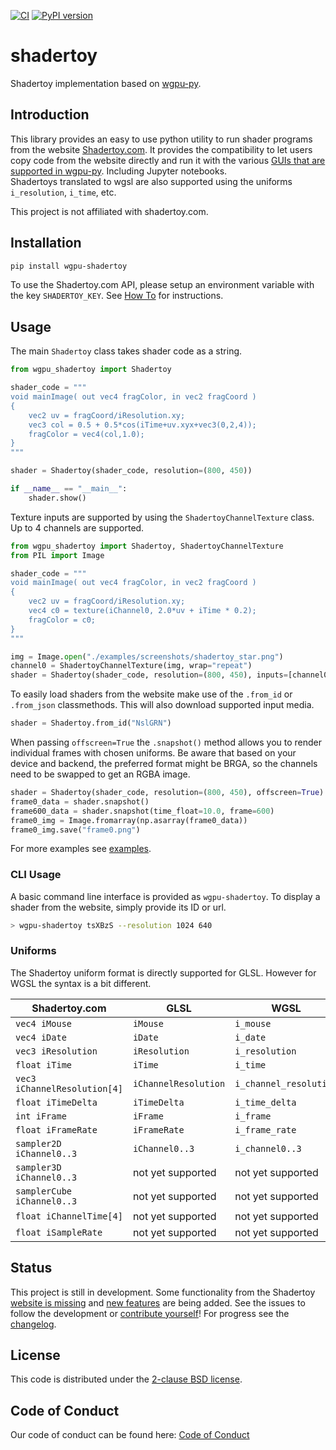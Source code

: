 [![CI](https://github.com/pygfx/shadertoy/actions/workflows/ci.yml/badge.svg?branch=main)](https://github.com/pygfx/shadertoy/actions)
[![PyPI version](https://badge.fury.io/py/wgpu-shadertoy.svg)](https://pypi.org/project/wgpu-shadertoy/)

# shadertoy

Shadertoy implementation based on [wgpu-py](https://github.com/pygfx/wgpu-py).

## Introduction

This library provides an easy to use python utility to run shader programs from the website [Shadertoy.com](https://www.shadertoy.com/). It provides the compatibility to let users copy code from the website directly and run it with the various [GUIs that are supported in wgpu-py](https://wgpu-py.readthedocs.io/en/stable/gui.html). Including Jupyter notebooks.     
Shadertoys translated to wgsl are also supported using the uniforms `i_resolution`, `i_time`, etc. 

This project is not affiliated with shadertoy.com.

## Installation
```bash
pip install wgpu-shadertoy
```
To use the Shadertoy.com API, please setup an environment variable with the key `SHADERTOY_KEY`. See [How To](https://www.shadertoy.com/howto#q2) for instructions.

## Usage

The main `Shadertoy` class takes shader code as a string.

```python
from wgpu_shadertoy import Shadertoy

shader_code = """
void mainImage( out vec4 fragColor, in vec2 fragCoord )
{
    vec2 uv = fragCoord/iResolution.xy;
    vec3 col = 0.5 + 0.5*cos(iTime+uv.xyx+vec3(0,2,4));
    fragColor = vec4(col,1.0);
}
"""

shader = Shadertoy(shader_code, resolution=(800, 450))

if __name__ == "__main__":
    shader.show()
```

Texture inputs are supported by using the `ShadertoyChannelTexture` class. Up to 4 channels are supported.

```python
from wgpu_shadertoy import Shadertoy, ShadertoyChannelTexture
from PIL import Image

shader_code = """
void mainImage( out vec4 fragColor, in vec2 fragCoord )
{
    vec2 uv = fragCoord/iResolution.xy;
    vec4 c0 = texture(iChannel0, 2.0*uv + iTime * 0.2);
    fragColor = c0;
}
"""

img = Image.open("./examples/screenshots/shadertoy_star.png")
channel0 = ShadertoyChannelTexture(img, wrap="repeat")
shader = Shadertoy(shader_code, resolution=(800, 450), inputs=[channel0])
```

To easily load shaders from the website make use of the `.from_id` or `.from_json` classmethods. This will also download supported input media.
```python
shader = Shadertoy.from_id("NslGRN")
```

When passing `offscreen=True` the `.snapshot()` method allows you to render individual frames with chosen uniforms.
Be aware that based on your device and backend, the preferred format might be BRGA, so the channels need to be swapped to get an RGBA image.
```python
shader = Shadertoy(shader_code, resolution=(800, 450), offscreen=True)
frame0_data = shader.snapshot()
frame600_data = shader.snapshot(time_float=10.0, frame=600)
frame0_img = Image.fromarray(np.asarray(frame0_data))
frame0_img.save("frame0.png")
```
For more examples see [examples](./examples).

### CLI Usage
A basic command line interface is provided as `wgpu-shadertoy`.
To display a shader from the website, simply provide its ID or url.
```bash
> wgpu-shadertoy tsXBzS --resolution 1024 640
```

### Uniforms
The Shadertoy uniform format is directly supported for GLSL. However for WGSL the syntax is a bit different.

| Shadertoy.com | GLSL | WGSL |
|--- | --- | --- |
| `vec4 iMouse` | `iMouse` | `i_mouse` |
| `vec4 iDate` | `iDate` | `i_date` |
| `vec3 iResolution` | `iResolution` | `i_resolution` |
| `float iTime` | `iTime` | `i_time` |
| `vec3 iChannelResolution[4]` | `iChannelResolution` | `i_channel_resolution` |
| `float iTimeDelta` | `iTimeDelta` | `i_time_delta` |
| `int iFrame` | `iFrame` | `i_frame` |
| `float iFrameRate` | `iFrameRate` | `i_frame_rate` |
| `sampler2D iChannel0..3` | `iChannel0..3` | `i_channel0..3` |
| `sampler3D iChannel0..3` | not yet supported | not yet supported |
| `samplerCube iChannel0..3` | not yet supported | not yet supported |
| `float iChannelTime[4]` | not yet supported | not yet supported |
| `float iSampleRate` | not yet supported | not yet supported |

## Status

This project is still in development. Some functionality from the Shadertoy [website is missing](https://github.com/pygfx/shadertoy/issues/4) and [new features](https://github.com/pygfx/shadertoy/issues/8) are being added. See the issues to follow the development or [contribute yourself](./CONTRIBUTING.md)! For progress see the [changelog](./CHANGELOG.md).

## License

This code is distributed under the [2-clause BSD license](./LICENSE).


## Code of Conduct

Our code of conduct can be found here: [Code of Conduct](./CODE_OF_CONDUCT.md)
